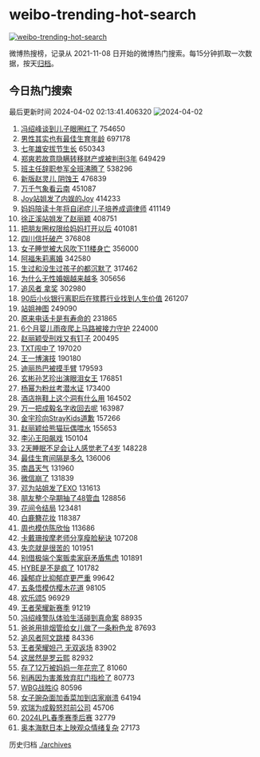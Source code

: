 # weibo-trending-hot-search

[![weibo-trending-hot-search](https://github.com/ameizi/weibo-trending-hot-search/actions/workflows/ci.yml/badge.svg)](https://github.com/ameizi/weibo-trending-hot-search/actions/workflows/ci.yml)

微博热搜榜，记录从 2021-11-08 日开始的微博热门搜索。每15分钟抓取一次数据，按天[归档](./archives)。

## 今日热门搜索

<!-- BEGIN --> 
最后更新时间 2024-04-02 02:13:41.406320 
![2024-04-02](https://imgs-storage.s3.us-east-005.backblazeb2.com/20240402/2024-04-02.png?versionId=4_z8fbbed132d73df8689c40f13_f1172748887d599bb_d20240401_m181341_c005_v0501000_t0025_u01711995221329) 
1. [冯绍峰谈到儿子眼圈红了](https://s.weibo.com/weibo?q=%23%E5%86%AF%E7%BB%8D%E5%B3%B0%E8%B0%88%E5%88%B0%E5%84%BF%E5%AD%90%E7%9C%BC%E5%9C%88%E7%BA%A2%E4%BA%86%23&t=31&band_rank=1&Refer=top) 754650
1. [男性其实也有最佳生育年龄](https://s.weibo.com/weibo?q=%23%E7%94%B7%E6%80%A7%E5%85%B6%E5%AE%9E%E4%B9%9F%E6%9C%89%E6%9C%80%E4%BD%B3%E7%94%9F%E8%82%B2%E5%B9%B4%E9%BE%84%23&t=31&band_rank=2&Refer=top) 697178
1. [七年雄安拔节生长](https://s.weibo.com/weibo?q=%23%E4%B8%83%E5%B9%B4%E9%9B%84%E5%AE%89%E6%8B%94%E8%8A%82%E7%94%9F%E9%95%BF%23&t=31&band_rank=3&Refer=top) 650343
1. [郑爽若故意隐瞒转移财产或被判刑3年](https://s.weibo.com/weibo?q=%23%E9%83%91%E7%88%BD%E8%8B%A5%E6%95%85%E6%84%8F%E9%9A%90%E7%9E%92%E8%BD%AC%E7%A7%BB%E8%B4%A2%E4%BA%A7%E6%88%96%E8%A2%AB%E5%88%A4%E5%88%913%E5%B9%B4%23&t=31&band_rank=4&Refer=top) 649429
1. [班主任辞职参军全班沸腾了](https://s.weibo.com/weibo?q=%23%E7%8F%AD%E4%B8%BB%E4%BB%BB%E8%BE%9E%E8%81%8C%E5%8F%82%E5%86%9B%E5%85%A8%E7%8F%AD%E6%B2%B8%E8%85%BE%E4%BA%86%23&t=31&band_rank=5&Refer=top) 538296
1. [新版赵灵儿 阴蚀王](https://s.weibo.com/weibo?q=%E6%96%B0%E7%89%88%E8%B5%B5%E7%81%B5%E5%84%BF%20%E9%98%B4%E8%9A%80%E7%8E%8B&t=31&band_rank=6&Refer=top) 476839
1. [万千气象看云南](https://s.weibo.com/weibo?q=%23%E4%B8%87%E5%8D%83%E6%B0%94%E8%B1%A1%E7%9C%8B%E4%BA%91%E5%8D%97%23&t=31&band_rank=3&Refer=top) 451087
1. [Joy站姐发了内娱的Joy](https://s.weibo.com/weibo?q=Joy%E7%AB%99%E5%A7%90%E5%8F%91%E4%BA%86%E5%86%85%E5%A8%B1%E7%9A%84Joy&t=31&band_rank=7&Refer=top) 414233
1. [妈妈陪读十年将自闭症儿子培养成调律师](https://s.weibo.com/weibo?q=%23%E5%A6%88%E5%A6%88%E9%99%AA%E8%AF%BB%E5%8D%81%E5%B9%B4%E5%B0%86%E8%87%AA%E9%97%AD%E7%97%87%E5%84%BF%E5%AD%90%E5%9F%B9%E5%85%BB%E6%88%90%E8%B0%83%E5%BE%8B%E5%B8%88%23&t=31&band_rank=10&Refer=top) 411149
1. [徐正溪站姐发了赵丽颖](https://s.weibo.com/weibo?q=%23%E5%BE%90%E6%AD%A3%E6%BA%AA%E7%AB%99%E5%A7%90%E5%8F%91%E4%BA%86%E8%B5%B5%E4%B8%BD%E9%A2%96%23&t=31&band_rank=8&Refer=top) 408751
1. [把朋友圈权限给妈妈打开以后](https://s.weibo.com/weibo?q=%23%E6%8A%8A%E6%9C%8B%E5%8F%8B%E5%9C%88%E6%9D%83%E9%99%90%E7%BB%99%E5%A6%88%E5%A6%88%E6%89%93%E5%BC%80%E4%BB%A5%E5%90%8E%23&t=31&band_rank=24&Refer=top) 401081
1. [四川信托破产](https://s.weibo.com/weibo?q=%23%E5%9B%9B%E5%B7%9D%E4%BF%A1%E6%89%98%E7%A0%B4%E4%BA%A7%23&t=31&band_rank=9&Refer=top) 376808
1. [女子睡觉被大风吹下11楼身亡](https://s.weibo.com/weibo?q=%23%E5%A5%B3%E5%AD%90%E7%9D%A1%E8%A7%89%E8%A2%AB%E5%A4%A7%E9%A3%8E%E5%90%B9%E4%B8%8B11%E6%A5%BC%E8%BA%AB%E4%BA%A1%23&t=31&band_rank=11&Refer=top) 356000
1. [阿福朱莉离婚](https://s.weibo.com/weibo?q=%E9%98%BF%E7%A6%8F%E6%9C%B1%E8%8E%89%E7%A6%BB%E5%A9%9A&t=31&band_rank=12&Refer=top) 342580
1. [生过和没生过孩子的都沉默了](https://s.weibo.com/weibo?q=%23%E7%94%9F%E8%BF%87%E5%92%8C%E6%B2%A1%E7%94%9F%E8%BF%87%E5%AD%A9%E5%AD%90%E7%9A%84%E9%83%BD%E6%B2%89%E9%BB%98%E4%BA%86%23&t=31&band_rank=13&Refer=top) 317462
1. [为什么无性婚姻越来越多](https://s.weibo.com/weibo?q=%23%E4%B8%BA%E4%BB%80%E4%B9%88%E6%97%A0%E6%80%A7%E5%A9%9A%E5%A7%BB%E8%B6%8A%E6%9D%A5%E8%B6%8A%E5%A4%9A%23&t=31&band_rank=14&Refer=top) 305656
1. [追风者 拿奖](https://s.weibo.com/weibo?q=%E8%BF%BD%E9%A3%8E%E8%80%85%20%E6%8B%BF%E5%A5%96&t=31&band_rank=15&Refer=top) 302980
1. [90后小伙银行离职后在殡葬行业找到人生价值](https://s.weibo.com/weibo?q=%2390%E5%90%8E%E5%B0%8F%E4%BC%99%E9%93%B6%E8%A1%8C%E7%A6%BB%E8%81%8C%E5%90%8E%E5%9C%A8%E6%AE%A1%E8%91%AC%E8%A1%8C%E4%B8%9A%E6%89%BE%E5%88%B0%E4%BA%BA%E7%94%9F%E4%BB%B7%E5%80%BC%23&t=31&band_rank=16&Refer=top) 261207
1. [站姐神图](https://s.weibo.com/weibo?q=%E7%AB%99%E5%A7%90%E7%A5%9E%E5%9B%BE&t=31&band_rank=18&Refer=top) 249090
1. [原来电话卡是有寿命的](https://s.weibo.com/weibo?q=%23%E5%8E%9F%E6%9D%A5%E7%94%B5%E8%AF%9D%E5%8D%A1%E6%98%AF%E6%9C%89%E5%AF%BF%E5%91%BD%E7%9A%84%23&t=31&band_rank=17&Refer=top) 231865
1. [6个月婴儿雨夜爬上马路被接力守护](https://s.weibo.com/weibo?q=%236%E4%B8%AA%E6%9C%88%E5%A9%B4%E5%84%BF%E9%9B%A8%E5%A4%9C%E7%88%AC%E4%B8%8A%E9%A9%AC%E8%B7%AF%E8%A2%AB%E6%8E%A5%E5%8A%9B%E5%AE%88%E6%8A%A4%23&t=31&band_rank=19&Refer=top) 224000
1. [赵丽颖受刑戏又有钉子](https://s.weibo.com/weibo?q=%23%E8%B5%B5%E4%B8%BD%E9%A2%96%E5%8F%97%E5%88%91%E6%88%8F%E5%8F%88%E6%9C%89%E9%92%89%E5%AD%90%23&t=31&band_rank=20&Refer=top) 200495
1. [TXT闯中了](https://s.weibo.com/weibo?q=%23TXT%E9%97%AF%E4%B8%AD%E4%BA%86%23&t=31&band_rank=21&Refer=top) 197020
1. [王一博演技](https://s.weibo.com/weibo?q=%E7%8E%8B%E4%B8%80%E5%8D%9A%E6%BC%94%E6%8A%80&t=31&band_rank=21&Refer=top) 190180
1. [迪丽热巴被摸手臂](https://s.weibo.com/weibo?q=%23%E8%BF%AA%E4%B8%BD%E7%83%AD%E5%B7%B4%E8%A2%AB%E6%91%B8%E6%89%8B%E8%87%82%23&t=31&band_rank=14&Refer=top) 179593
1. [玄彬孙艺珍出演眼泪女王](https://s.weibo.com/weibo?q=%23%E7%8E%84%E5%BD%AC%E5%AD%99%E8%89%BA%E7%8F%8D%E5%87%BA%E6%BC%94%E7%9C%BC%E6%B3%AA%E5%A5%B3%E7%8E%8B%23&t=31&band_rank=22&Refer=top) 176851
1. [杨幂为粉丝考潜水证](https://s.weibo.com/weibo?q=%23%E6%9D%A8%E5%B9%82%E4%B8%BA%E7%B2%89%E4%B8%9D%E8%80%83%E6%BD%9C%E6%B0%B4%E8%AF%81%23&t=31&band_rank=23&Refer=top) 173400
1. [酒店拖鞋上这个洞有什么用](https://s.weibo.com/weibo?q=%23%E9%85%92%E5%BA%97%E6%8B%96%E9%9E%8B%E4%B8%8A%E8%BF%99%E4%B8%AA%E6%B4%9E%E6%9C%89%E4%BB%80%E4%B9%88%E7%94%A8%23&t=31&band_rank=25&Refer=top) 164502
1. [万一把成毅名字收回去呢](https://s.weibo.com/weibo?q=%23%E4%B8%87%E4%B8%80%E6%8A%8A%E6%88%90%E6%AF%85%E5%90%8D%E5%AD%97%E6%94%B6%E5%9B%9E%E5%8E%BB%E5%91%A2%23&t=31&band_rank=26&Refer=top) 163987
1. [金宇珍向StrayKids道歉](https://s.weibo.com/weibo?q=%23%E9%87%91%E5%AE%87%E7%8F%8D%E5%90%91StrayKids%E9%81%93%E6%AD%89%23&t=31&band_rank=27&Refer=top) 157266
1. [赵丽颖给熊猫玩偶喂水](https://s.weibo.com/weibo?q=%23%E8%B5%B5%E4%B8%BD%E9%A2%96%E7%BB%99%E7%86%8A%E7%8C%AB%E7%8E%A9%E5%81%B6%E5%96%82%E6%B0%B4%23&t=31&band_rank=28&Refer=top) 155653
1. [李沁王阳飙戏](https://s.weibo.com/weibo?q=%23%E6%9D%8E%E6%B2%81%E7%8E%8B%E9%98%B3%E9%A3%99%E6%88%8F%23&t=31&band_rank=36&Refer=top) 150104
1. [2天睡眠不足会让人感觉老了4岁](https://s.weibo.com/weibo?q=%232%E5%A4%A9%E7%9D%A1%E7%9C%A0%E4%B8%8D%E8%B6%B3%E4%BC%9A%E8%AE%A9%E4%BA%BA%E6%84%9F%E8%A7%89%E8%80%81%E4%BA%864%E5%B2%81%23&t=31&band_rank=45&Refer=top) 148228
1. [最佳生育间隔是多久](https://s.weibo.com/weibo?q=%23%E6%9C%80%E4%BD%B3%E7%94%9F%E8%82%B2%E9%97%B4%E9%9A%94%E6%98%AF%E5%A4%9A%E4%B9%85%23&t=31&band_rank=29&Refer=top) 136006
1. [南昌天气](https://s.weibo.com/weibo?q=%E5%8D%97%E6%98%8C%E5%A4%A9%E6%B0%94&t=31&band_rank=30&Refer=top) 131960
1. [微信崩了](https://s.weibo.com/weibo?q=%E5%BE%AE%E4%BF%A1%E5%B4%A9%E4%BA%86&t=31&band_rank=31&Refer=top) 131839
1. [邓为站姐发了EXO](https://s.weibo.com/weibo?q=%23%E9%82%93%E4%B8%BA%E7%AB%99%E5%A7%90%E5%8F%91%E4%BA%86EXO%23&t=31&band_rank=32&Refer=top) 131613
1. [朋友整个孕期抽了48管血](https://s.weibo.com/weibo?q=%23%E6%9C%8B%E5%8F%8B%E6%95%B4%E4%B8%AA%E5%AD%95%E6%9C%9F%E6%8A%BD%E4%BA%8648%E7%AE%A1%E8%A1%80%23&t=31&band_rank=33&Refer=top) 128856
1. [花间令结局](https://s.weibo.com/weibo?q=%E8%8A%B1%E9%97%B4%E4%BB%A4%E7%BB%93%E5%B1%80&t=31&band_rank=34&Refer=top) 123481
1. [白鹿簪花妆](https://s.weibo.com/weibo?q=%23%E7%99%BD%E9%B9%BF%E7%B0%AA%E8%8A%B1%E5%A6%86%23&t=31&band_rank=35&Refer=top) 118387
1. [周也模仿陈欣怡](https://s.weibo.com/weibo?q=%E5%91%A8%E4%B9%9F%E6%A8%A1%E4%BB%BF%E9%99%88%E6%AC%A3%E6%80%A1&t=31&band_rank=37&Refer=top) 113686
1. [卡戴珊按摩老师分享瘦脸秘诀](https://s.weibo.com/weibo?q=%E5%8D%A1%E6%88%B4%E7%8F%8A%E6%8C%89%E6%91%A9%E8%80%81%E5%B8%88%E5%88%86%E4%BA%AB%E7%98%A6%E8%84%B8%E7%A7%98%E8%AF%80&t=31&band_rank=38&Refer=top) 107208
1. [失恋就是很苦的](https://s.weibo.com/weibo?q=%E5%A4%B1%E6%81%8B%E5%B0%B1%E6%98%AF%E5%BE%88%E8%8B%A6%E7%9A%84&t=31&band_rank=39&Refer=top) 101951
1. [别借极端个案贩卖家庭矛盾焦虑](https://s.weibo.com/weibo?q=%23%E5%88%AB%E5%80%9F%E6%9E%81%E7%AB%AF%E4%B8%AA%E6%A1%88%E8%B4%A9%E5%8D%96%E5%AE%B6%E5%BA%AD%E7%9F%9B%E7%9B%BE%E7%84%A6%E8%99%91%23&t=31&band_rank=40&Refer=top) 101891
1. [HYBE是不是疯了](https://s.weibo.com/weibo?q=%23HYBE%E6%98%AF%E4%B8%8D%E6%98%AF%E7%96%AF%E4%BA%86%23&t=31&band_rank=41&Refer=top) 101782
1. [躁郁症比抑郁症更严重](https://s.weibo.com/weibo?q=%23%E8%BA%81%E9%83%81%E7%97%87%E6%AF%94%E6%8A%91%E9%83%81%E7%97%87%E6%9B%B4%E4%B8%A5%E9%87%8D%23&t=31&band_rank=42&Refer=top) 99642
1. [五条悟模仿樱木花道](https://s.weibo.com/weibo?q=%E4%BA%94%E6%9D%A1%E6%82%9F%E6%A8%A1%E4%BB%BF%E6%A8%B1%E6%9C%A8%E8%8A%B1%E9%81%93&t=31&band_rank=50&Refer=top) 98105
1. [欢乐颂5](https://s.weibo.com/weibo?q=%E6%AC%A2%E4%B9%90%E9%A2%825&t=31&band_rank=43&Refer=top) 96929
1. [王者荣耀新赛季](https://s.weibo.com/weibo?q=%E7%8E%8B%E8%80%85%E8%8D%A3%E8%80%80%E6%96%B0%E8%B5%9B%E5%AD%A3&t=31&band_rank=44&Refer=top) 91219
1. [冯绍峰警队体验生活碰到真命案](https://s.weibo.com/weibo?q=%23%E5%86%AF%E7%BB%8D%E5%B3%B0%E8%AD%A6%E9%98%9F%E4%BD%93%E9%AA%8C%E7%94%9F%E6%B4%BB%E7%A2%B0%E5%88%B0%E7%9C%9F%E5%91%BD%E6%A1%88%23&t=31&band_rank=36&Refer=top) 88935
1. [爸爸用排烟管给女儿做了一条粉色龙](https://s.weibo.com/weibo?q=%23%E7%88%B8%E7%88%B8%E7%94%A8%E6%8E%92%E7%83%9F%E7%AE%A1%E7%BB%99%E5%A5%B3%E5%84%BF%E5%81%9A%E4%BA%86%E4%B8%80%E6%9D%A1%E7%B2%89%E8%89%B2%E9%BE%99%23&t=31&band_rank=45&Refer=top) 87693
1. [追风者阿文跳楼](https://s.weibo.com/weibo?q=%E8%BF%BD%E9%A3%8E%E8%80%85%E9%98%BF%E6%96%87%E8%B7%B3%E6%A5%BC&t=31&band_rank=46&Refer=top) 84336
1. [王者荣耀妲己 无双返场](https://s.weibo.com/weibo?q=%E7%8E%8B%E8%80%85%E8%8D%A3%E8%80%80%E5%A6%B2%E5%B7%B1%20%E6%97%A0%E5%8F%8C%E8%BF%94%E5%9C%BA&t=31&band_rank=39&Refer=top) 83902
1. [这居然是罗云熙](https://s.weibo.com/weibo?q=%23%E8%BF%99%E5%B1%85%E7%84%B6%E6%98%AF%E7%BD%97%E4%BA%91%E7%86%99%23&t=31&band_rank=47&Refer=top) 82932
1. [存了12万被妈妈一年花完了](https://s.weibo.com/weibo?q=%23%E5%AD%98%E4%BA%8612%E4%B8%87%E8%A2%AB%E5%A6%88%E5%A6%88%E4%B8%80%E5%B9%B4%E8%8A%B1%E5%AE%8C%E4%BA%86%23&t=31&band_rank=48&Refer=top) 81060
1. [别再因为害羞放弃肛门指检了](https://s.weibo.com/weibo?q=%23%E5%88%AB%E5%86%8D%E5%9B%A0%E4%B8%BA%E5%AE%B3%E7%BE%9E%E6%94%BE%E5%BC%83%E8%82%9B%E9%97%A8%E6%8C%87%E6%A3%80%E4%BA%86%23&t=31&band_rank=27&Refer=top) 80773
1. [WBG战胜iG](https://s.weibo.com/weibo?q=%23WBG%E6%88%98%E8%83%9CiG%23&t=31&band_rank=49&Refer=top) 80596
1. [女子豌杂面加香菜加到店家崩溃](https://s.weibo.com/weibo?q=%23%E5%A5%B3%E5%AD%90%E8%B1%8C%E6%9D%82%E9%9D%A2%E5%8A%A0%E9%A6%99%E8%8F%9C%E5%8A%A0%E5%88%B0%E5%BA%97%E5%AE%B6%E5%B4%A9%E6%BA%83%23&t=31&band_rank=50&Refer=top) 64194
1. [欢瑞为成毅怒怼前公司](https://s.weibo.com/weibo?q=%23%E6%AC%A2%E7%91%9E%E4%B8%BA%E6%88%90%E6%AF%85%E6%80%92%E6%80%BC%E5%89%8D%E5%85%AC%E5%8F%B8%23&t=31&band_rank=38&Refer=top) 45706
1. [2024LPL春季赛季后赛](https://s.weibo.com/weibo?q=%232024LPL%E6%98%A5%E5%AD%A3%E8%B5%9B%E5%AD%A3%E5%90%8E%E8%B5%9B%23&t=31&band_rank=36&Refer=top) 32779
1. [奥本海默日本上映观众情绪复杂](https://s.weibo.com/weibo?q=%23%E5%A5%A5%E6%9C%AC%E6%B5%B7%E9%BB%98%E6%97%A5%E6%9C%AC%E4%B8%8A%E6%98%A0%E8%A7%82%E4%BC%97%E6%83%85%E7%BB%AA%E5%A4%8D%E6%9D%82%23&t=31&band_rank=49&Refer=top) 27173
<!-- END -->

历史归档 [./archives](./archives)

